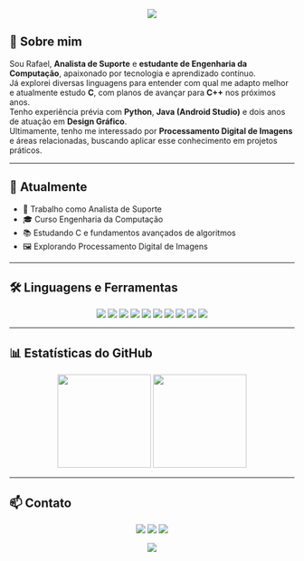 <!-- Banner opcional -->
<p align="center">
  <img src="https://capsule-render.vercel.app/api?type=waving&color=0:0f2027,100:2c5364&height=180&section=header&text=Rafael%20Araujo&fontSize=40&fontColor=fff&animation=fadeIn&fontAlignY=35" />
</p>

## 👋 Sobre mim
Sou Rafael, **Analista de Suporte** e **estudante de Engenharia da Computação**, apaixonado por tecnologia e aprendizado contínuo.  
Já explorei diversas linguagens para entender com qual me adapto melhor e atualmente estudo **C**, com planos de avançar para **C++** nos próximos anos.  
Tenho experiência prévia com **Python**, **Java (Android Studio)** e dois anos de atuação em **Design Gráfico**.  
Ultimamente, tenho me interessado por **Processamento Digital de Imagens** e áreas relacionadas, buscando aplicar esse conhecimento em projetos práticos.

---

## 🚀 Atualmente
- 💼 Trabalho como Analista de Suporte  
- 🎓 Curso Engenharia da Computação  
- 📚 Estudando C e fundamentos avançados de algoritmos  
- 🖼️ Explorando Processamento Digital de Imagens  

---

## 🛠️ Linguagens e Ferramentas
<p align="center">
  <img src="https://img.shields.io/badge/C-00599C?style=for-the-badge&logo=c&logoColor=white" />
  <img src="https://img.shields.io/badge/C++-004482?style=for-the-badge&logo=cplusplus&logoColor=white" />
  <img src="https://img.shields.io/badge/Python-3776AB?style=for-the-badge&logo=python&logoColor=white" />
  <img src="https://img.shields.io/badge/Java-ED8B00?style=for-the-badge&logo=java&logoColor=white" />
  <img src="https://img.shields.io/badge/HTML5-E34F26?style=for-the-badge&logo=html5&logoColor=white" />
  <img src="https://img.shields.io/badge/CSS3-1572B6?style=for-the-badge&logo=css3&logoColor=white" />
  <img src="https://img.shields.io/badge/MySQL-4479A1?style=for-the-badge&logo=mysql&logoColor=white" />
  <img src="https://img.shields.io/badge/CorelDRAW-46A247?style=for-the-badge&logo=coreldraw&logoColor=white" />
  <img src="https://img.shields.io/badge/Photoshop-31A8FF?style=for-the-badge&logo=adobephotoshop&logoColor=white" />
  <img src="https://img.shields.io/badge/Illustrator-FF9A00?style=for-the-badge&logo=adobeillustrator&logoColor=white" />
</p>

---

## 📊 Estatísticas do GitHub
<p align="center">
  <img height="165" src="https://github-readme-stats.vercel.app/api?username=rafaelalbertodearaujo&show_icons=true&theme=tokyonight" />
  <img height="165" src="https://github-readme-stats.vercel.app/api/top-langs/?username=rafaelalbertodearaujo&layout=compact&theme=tokyonight" />
</p>

---

## 📫 Contato
<p align="center">
  <a href="mailto:rafaelalbertola02@gmail.com"><img src="https://img.shields.io/badge/-Email-D14836?style=for-the-badge&logo=gmail&logoColor=white"></a>
  <a href="https://linkedin.com/in/rafaelalbertodearaujo"><img src="https://img.shields.io/badge/-LinkedIn-0077B5?style=for-the-badge&logo=linkedin&logoColor=white"></a>
  <a href="https://github.com/rafaelalbertodearaujo"><img src="https://img.shields.io/badge/-GitHub-181717?style=for-the-badge&logo=github&logoColor=white"></a>
</p>

<!-- Rodapé opcional -->
<p align="center">
  <img src="https://capsule-render.vercel.app/api?type=waving&color=0:0f2027,100:2c5364&height=120&section=footer"/>
</p>
